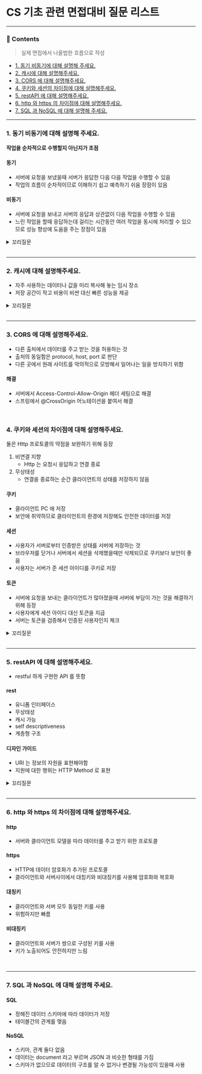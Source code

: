 # CS 기초 관련 면접대비 질문 리스트

<hr>

### 📄 Contents
> 실제 면접에서 나올법한 흐름으로 작성
- [1. 동기 비동기에 대해 설명해 주세요.](#1-동기-비동기에-대해-설명해-주세요)
- [2. 캐시에 대해 설명해주세요.](#2-캐시에-대해-설명해주세요)
- [3. CORS 에 대해 설명해주세요.](#3-cors-에-대해-설명해주세요)
- [4. 쿠키와 세션의 차이점에 대해 설명해주세요.](#4-쿠키와-세션의-차이점에-대해-설명해주세요)
- [5. restAPI 에 대해 설명해주세요.](#5-restapi-에-대해-설명해주세요)
- [6. http 와 https 의 차이점에 대해 설명해주세요.](#6-http-와-https-의-차이점에-대해-설명해주세요)
- [7. SQL 과 NoSQL 에 대해 설명해 주세요.](#7-sql-과-nosql-에-대해-설명해-주세요)
---

### 1. 동기 비동기에 대해 설명해 주세요.
**작업을 순차적으로 수행할지 아닌지가 초점**

#### 동기
- 서버에 요청을 보냈을때 서버가 응답한 다음 다음 작업을 수행할 수 있음
- 작업의 흐름이 순차적이므로 이해하기 쉽고 예측하기 쉬움 장점이 있음

#### 비동기
- 서버에 요청을 보내고 서버의 응답과 상관없이 다음 작업을 수행할 수 있음
- 느린 작업을 할때 응답하는데 걸리는 시간동안 여러 작업을 동시에 처리할 수 있으므로 성능 향상에 도움을 주는 장점이 있음

<details>
<summary>꼬리질문</summary>
<div markdown="1">

### 블로킹과 논 블로킹에 대해 설명해 주세요.
**현재 작업이 다른 작업을 하는 동안 차단되는지 아닌지가 초점**

#### 블로킹
- 한 작업이 모든 행위를 끝마칠때까지 기다린 다음 작업이 실행 

#### 논블로킹
- 한 작업이 모든 행위를 끝마치기 전에 다음 작업이 실행

</div>
</details>

<br>

---

### 2. 캐시에 대해 설명해주세요.
- 자주 사용하는 데이터나 값을 미리 복사해 놓는 임시 장소
- 저장 공간이 작고 비용이 비싼 대신 빠른 성능을 제공

<details>
<summary>꼬리질문</summary>
<div markdown="1">

### 웹 캐시에 대해 설명해주세요.
- 사용자의 요청을 처리할때 첫 요청시에 정적 컨텐츠를 클라이언트의 컴퓨터에 저장
- 이후 사용자의 요청시 응답시 필요한 resource 를 새롭게 다운받지 않고 로컬 캐시에 저장된 리소스로 응답


</div>
</details>

<br>

---

### 3. CORS 에 대해 설명해주세요.
- 다른 출처에서 데이터를 주고 받는 것을 허용하는 것
- 출처의 동일함은 protocol, host, port 로 판단
- 다른 곳에서 원래 사이트를 악의적으로 모방해서 일어나는 일을 방지하기 위함

#### 해결
- 서버에서 Access-Control-Allow-Origin 헤더 세팅으로 해결 
- 스프링에서 @CrossOrigin 어노테이션을 붙여서 해결

<br>

### 4. 쿠키와 세션의 차이점에 대해 설명해주세요.

둘은 Http 프로토콜의 약점을 보완하기 위해 등장
1. 비연결 지향
   - Http 는 요청시 응답하고 연결 종료
2. 무상태성
   - 연결을 종료하는 순간 클라이언트의 상태를 저장하지 않음

#### 쿠키 
- 클라이언트 PC 에 저장
- 보안에 취약하므로 클라이언트의 환경에 저장해도 안전한 데이터를 저장

#### 세션
- 사용자가 서버로부터 인증받은 상태를 서버에 저장하는 것
- 브라우저를 닫거나 서버에서 세션을 삭제했을때만 삭제되므로 쿠키보다 보안이 좋음
- 사용자는 서버가 준 세션 아이디를 쿠키로 저장

#### 토큰
- 서버에 요청을 보내는 클라이언트가 많아졌을때 서버에 부담이 가는 것을 해결하기 위해 등장
- 사용자에게 세션 아이디 대신 토큰을 지급
- 서버는 토큰을 검증해서 인증된 사용자인지 체크

<details>
<summary>꼬리질문</summary>
<div markdown="1">

### JWT 토큰
- header, payload, signature 로 구성

#### header
- JWT 의 검증방식을 정의 

#### payload
- JWT 데이터

#### signature
- 데이터 무결성과 발신자 정보를 담고 있음

</div>
</details>

<br>

---

### 5. restAPI 에 대해 설명해주세요.
- restful 하게 구현한 API 를 뜻함

#### rest
- 유니폼 인터페이스
- 무상태성
- 캐시 가능
- self descriptiveness
- 계층형 구조

#### 디자인 가이드
- URI 는 정보의 자원을 표현해야함
- 지원에 대한 행위는 HTTP Method 로 표현

<details>
<summary>꼬리질문</summary>
<div markdown="1">

### URL 과 URI 의 차이

#### URL
- 특정 리소스의 위치를 표현

#### URI
- 통합 자원 식별자
- 인터넷상의 리소스 자원 자체를 식별하는 고유한 문자열
- URI 가 더 큰 개념

</div>
</details>

<br>

---

### 6. http 와 https 의 차이점에 대해 설명해주세요.
 
#### http
- 서버와 클라이언트 모델을 따라 데이터를 주고 받기 위한 프로토콜

#### https
- HTTP에 데이터 암호화가 추가된 프로토콜
- 클라이언트와 서버사이에서 대칭키와 비대칭키를 사용해 암호화와 복호화

#### 대칭키 
- 클라이언트와 서버 모두 동일한 키를 사용
- 위험하지만 빠름

#### 비대칭키
- 클라이언트와 서버가 쌍으로 구성된 키를 사용
- 키가 노출되어도 안전하지만 느림

<br>

---

### 7. SQL 과 NoSQL 에 대해 설명해 주세요.

#### SQL
- 정해진 데이터 스키마에 따라 데이터가 저장
- 테이블간의 관계를 맺음

#### NoSQL
- 스키마, 관계 둘다 없음
- 데이터는 document 라고 부르며 JSON 과 비슷한 형태를 가짐
- 스키마가 없으므로 데이터의 구조를 알 수 없거나 변경될 가능성이 있을때 사용

<br>
<br>